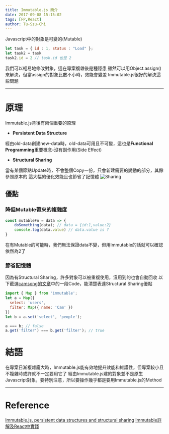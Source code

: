 ```yaml
---
title: Immutable.js 簡介
date: 2017-09-08 15:15:02
tags: [FP,React]
author: Tu-Szu-Chi
---
```

Javascript中的對象是可變的(Mutable)

``` javascript
let task = { id : 1, status : "Load" };
let task2 = task
task2.id = 2 // task.id 也是 2
```

我們可以輕易地修改對象，這在專案複雜後是種隱患
雖然可以用Object.assign()來解決，但當assign的對象比數不小時，效能會變差
Immutable.js很好的解決這些問題
***

# 原理

Immutable.js背後有兩個重要的原理

* **Persistent Data Structure**

經由old-data創建new-data時，old-data可用且不可變，這也是**Functional Programming**重要概念-沒有副作用(Side Effect)

* **Structural Sharing**

當有某個節點Update時，不會整個Copy一份，只會新建需要的變動的部分，其餘參照原本的
這大幅的優化效能且也節省了記憶體
![Sharing](https://goo.gl/BdnHfB "取自「Immutable详解及React中实践」")

## 優點

### 降低Mutable帶來的複雜度

``` javascript
const mutableFn = data => {
    doSomething(data); // data = {id:1,value:2}
    console.log(data.value) // data.value is ?
}
```

在有Mutable的可能時，我們無法保證data不變，但用Immutable的話就可以確認依然為2了

### 節省記憶體

因為有Structural Sharing，許多對象可以被重複使用，沒用到的也會自動回收
以下截選[camsong的文章](https://github.com/camsong/blog/issues/3)中的一段Code，能清楚表達Structural Sharing優點

``` javascript
import { Map } from 'immutable';
let a = Map({
  select: 'users',
  filter: Map({ name: 'Cam' })
})
let b = a.set('select', 'people');

a === b; // false
a.get('filter') === b.get('filter'); // true
```

# 結語

在專案日漸複雜龐大時，Immutable.js能有效地提升效能和維護性，但專案較小且不複雜時或許就不一定要用它了
經由Immutable.js建的對象並不是原生Javascript對象，要特別注意，所以要操作幾乎都是要用Immutable.js的Method

***

# Reference

[Immutable.js, persistent data structures and structural sharing](https://medium.com/@dtinth/immutable-js-persistent-data-structures-and-structural-sharing-6d163fbd73d2)
[Immutable詳解及React中實踐](https://github.com/camsong/blog/issues/3)